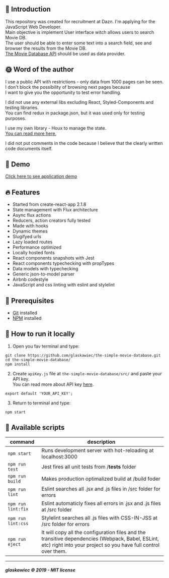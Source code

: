 ##  :raising_hand: Introduction
This repository was created for recruitment at Dazn. I'm applying  for the JavaScript Web Developer.  
Main objective is implement User interface witch allows users to search Movie DB.  
The user should be able to enter some text into a search field, see and browser the results from the Movie DB.  
  [The Movie Database API](https://themoviedb.docs.apiary.io/#) should be used as data provider.

## :sun_with_face: Word of the author
I use a public API with restrictions - only data from 1000 pages can be seen.  
I don't block the possibility of browsing next pages because  
I want to give you the opportunity to test error handling.  
  
I did not use any external libs excluding React, Styled-Components and testing libraries.  
You can find redux in package.json, but it was used only for testing purposes.  

I use my own library - Houx to manage the state.  
[You can read more here.](https://github.com/glaskawiec/houx)

I did not put comments in the code because I believe that the clearly written code documents itself.


## :rainbow: Demo
[Click here to see application demo](http://the-simple-movie-database.s3-website-eu-west-1.amazonaws.com/)


## :fire: Features
* Started from create-react-app 2.1.8
* State management with Flux architecture
* Async flux actions
* Reducers, action creators fully tested
* Made with hooks
* Dynamic themes
* Slugifyed urls
* Lazy loaded routes
* Performance optimized
* Locally hosted fonts
* React components snapshots with Jest
* React components typechecking with propTypes
* Data models with typechecking
* Generic json-to-model parser
* Airbnb codestyle
* JavaScript and css linting with eslint and stylelint

## :pencil: Prerequisites
*  [Git](https://git-scm.com) installed
*  [NPM](https://www.npmjs.com/) installed

## :hammer: How to run it locally
1. Open you fav terminal and type:
```
git clone https://github.com/glaskawiec/the-simple-movie-database.git
cd the-simple-movie-database/
npm install
```

2. Create `apiKey.js` file at `the-simple-movie-database/src/` and paste your API key.  
You can read more about API key [here](https://www.themoviedb.org/documentation/api).
```
export default 'YOUR_API_KEY';
```

3. Return to terminal and type:
```
npm start
```

## :memo: Available scripts
| command  | description |
| ------------- | ------------- |
| `npm start`  | Runs development server with hot-reloading at localhost:3000  |
| `npm run test`  | Jest fires all unit tests from /__tests__ folder  |
| `npm run build`  | Makes production optimalized build at /build foder  |
| `npm run lint`  | Eslint searches all .jsx and .js files in /src folder for errors  |
| `npm run lint:fix`  | Eslint automaticly fixes all errors in .jsx and .js files at /src folder  |
| `npm run lint:css`  | Stylelint searches all .js files with CSS-IN-JSS at /src folder for errors  |
| `npm run eject`  | It will copy all the configuration files and the transitive  dependencies (Webpack, Babel, ESLint, etc) right into your project so you have full control over them.  |
---

##### glaskawiec © 2019 - MIT license
